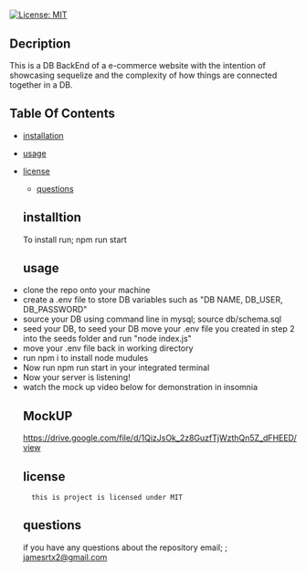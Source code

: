 # 
  
  [![License: MIT](https://img.shields.io/badge/License-MIT-yellow.svg)](https://opensource.org/licenses/MIT)

  ## Decription
  This is a DB BackEnd of a e-commerce website with the intention of showcasing sequelize and the complexity of how things are connected together in a DB.

  ## Table Of Contents

  * [installation](#installation)
  
  * [usage](#usage)
  
* [license](#license)

  * [questions](#questions)

  ## installtion

  To install run; npm run start

  

  ## usage
  <li>clone the repo onto your machine </li>
  <li>create a .env file to store DB variables such as "DB NAME, DB_USER, DB_PASSWORD"</li>
  <li>source your DB using command line in mysql; source db/schema.sql </li>
  <li>seed your DB, to seed your DB move your .env file you created in step 2 into the seeds folder and run "node index.js" </li>
  <li>move your .env file back in working directory </li>
  <li>run npm i to install node mudules </li>
  <li> Now run npm run start in your integrated terminal</li>
  <li>Now your server is listening! </li>
  <li>watch the mock up video below for demonstration in insomnia </li>
  
  ## MockUP
  
  https://drive.google.com/file/d/1QizJsOk_2z8GuzfTjWzthQn5Z_dFHEED/view
   
  ## license

        this is project is licensed under MIT


  ## questions

  if you have any questions about the repository email;
 ; jamesrtx2@gmail.com 
